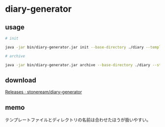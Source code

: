 # diary-generator

## usage

```bash
# init

java -jar bin/diary-generator.jar init --base-directory ./diary --template-path bin/template/diary.md 

# archive

java -jar bin/diary-generator.jar archive --base-directory ./diary --starts-with 2023-01
```

## download

[Releases · stoneream/diary-generator](https://github.com/stoneream/diary-generator/releases)

## memo

テンプレートファイルとディレクトリの名前は合わせたほうが扱いやすい。
